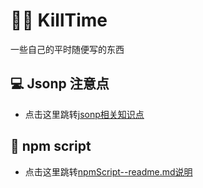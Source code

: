 # 🙋‍♂️ KillTime
一些自己的平时随便写的东西

## 💻 Jsonp 注意点
- 点击这里跳转[jsonp相关知识点](./JSONP/README.md)

## 📝 npm script 
- 点击这里跳转[npmScript--readme.md说明](./npmScript/README.md)